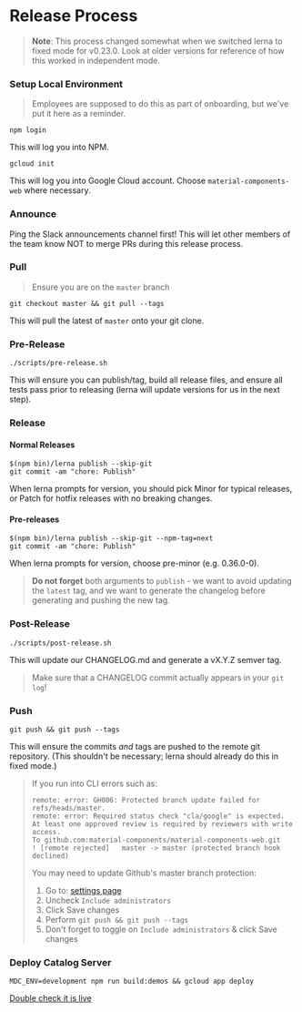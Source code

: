 # Release Process

> **Note**: This process changed somewhat when we switched lerna to fixed mode
> for v0.23.0. Look at older versions for reference of how this worked in
> independent mode.

### Setup Local Environment

> Employees are supposed to do this as part of onboarding, but we've put it here
> as a reminder.

`npm login`

This will log you into NPM.

`gcloud init`

This will log you into Google Cloud account. Choose `material-components-web`
where necessary.

### Announce

Ping the Slack announcements channel first! This will let other members of the
team know NOT to merge PRs during this release process.

### Pull

> Ensure you are on the `master` branch

`git checkout master && git pull --tags`

This will pull the latest of `master` onto your git clone.

### Pre-Release

`./scripts/pre-release.sh`

This will ensure you can publish/tag, build all release files, and ensure all tests
pass prior to releasing (lerna will update versions for us in the next step).

### Release

#### Normal Releases

```
$(npm bin)/lerna publish --skip-git
git commit -am "chore: Publish"
```

When lerna prompts for version, you should pick Minor for typical releases,
or Patch for hotfix releases with no breaking changes.

#### Pre-releases

```
$(npm bin)/lerna publish --skip-git --npm-tag=next
git commit -am "chore: Publish"
```

When lerna prompts for version, choose pre-minor (e.g. 0.36.0-0).

> **Do not forget** both arguments to `publish` - we want to avoid updating the `latest` tag, and we want to
> generate the changelog before generating and pushing the new tag.

### Post-Release

`./scripts/post-release.sh`

This will update our CHANGELOG.md and generate a vX.Y.Z semver tag.

> Make sure that a CHANGELOG commit actually appears in your `git log`!

### Push

`git push && git push --tags`

This will ensure the commits *and* tags are pushed to the remote git repository.
(This shouldn't be necessary; lerna should already do this in fixed mode.)

> If you run into CLI errors such as:
> ```
> remote: error: GH006: Protected branch update failed for refs/heads/master.
> remote: error: Required status check "cla/google" is expected. At least one approved review is required by reviewers with write access.
> To github.com:material-components/material-components-web.git
> ! [remote rejected]   master -> master (protected branch hook declined)
> ```
> You may need to update Github's master branch protection:
> 1. Go to: [settings page](https://github.com/material-components/material-components-web/settings/branches/master)
> 1. Uncheck `Include administrators`
> 1. Click Save changes
> 1. Perform `git push && git push --tags`
> 1. Don't forget to toggle on `Include administrators` & click Save changes

### Deploy Catalog Server

`MDC_ENV=development npm run build:demos && gcloud app deploy`

[Double check it is live](https://material-components-web.appspot.com/)
